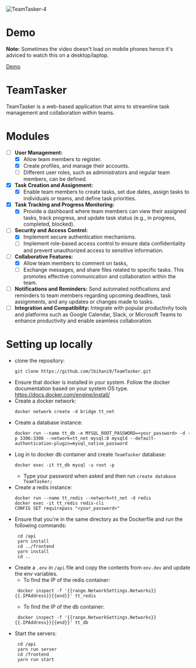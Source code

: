 ![TeamTasker-4](https://github.com/lbihani9/TeamTasker/assets/49104508/345fbf2c-cf44-46db-892f-a59cc8e282d8)

# Demo
**Note:** Sometimes the video doesn't load on mobile phones hence it's adviced to watch this on a desktop/laptop.

[Demo](https://github.com/lbihani9/TeamTasker/assets/49104508/232f655c-d712-409a-8172-e2b40a802b89)

# TeamTasker
TeamTasker is a web-based application that aims to streamline task management and collaboration within teams.

# Modules
- [ ]  **User Management:**
    - [X]  Allow team members to register.
    - [X]  Create profiles, and manage their accounts.
    - [ ]  Different user roles, such as administrators and regular team members, can be defined.
- [X]  **Task Creation and Assignment:**
    - [X]  Enable team members to create tasks, set due dates, assign tasks to individuals or teams, and define task priorities.
- [X]  **Task Tracking and Progress Monitoring:**
    - [X]  Provide a dashboard where team members can view their assigned tasks, track progress, and update task status (e.g., in progress, completed, blocked).
- [ ]  **Security and Access Control:**
    - [X]  Implement secure authentication mechanisms.
    - [ ]  Implement role-based access control to ensure data confidentiality and prevent unauthorized access to sensitive information.
- [ ]  **Collaborative Features:**
    - [X]  Allow team members to comment on tasks,
    - [ ]  Exchange messages, and share files related to specific tasks. This promotes effective communication and collaboration within the team.
- [ ]  **Notifications and Reminders:** Send automated notifications and reminders to team members regarding upcoming deadlines, task assignments, and any updates or changes made to tasks.
- [ ]  **Integration and Compatibility:** Integrate with popular productivity tools and platforms such as Google Calendar, Slack, or Microsoft Teams to enhance productivity and enable seamless collaboration.

# Setting up locally
 - clone the repository:
   ```
   git clone https://github.com/lbihani9/TeamTasker.git
   ```
 - Ensure that docker is installed in your system. Follow the docker documentation based on your system OS type. https://docs.docker.com/engine/install/
 - Create a docker network:
    ```
    docker network create -d bridge tt_net
    ``` 
 - Create a database instance:
    ```
    docker run --name tt_db -e MYSQL_ROOT_PASSWORD=<your_password> -d -p 3306:3306 --network=tt_net mysql:8 mysqld --default-authentication-plugin=mysql_native_password 
    ```
 - Log in to docker db container and create `TeamTasker` database:
    ```
    docker exec -it tt_db mysql -u root -p
    ```
    - Type your password when asked and then run `create database TeamTasker;`
 - Create a redis instance:
   ```
   docker run --name tt_redis --network=tt_net -d redis
   docker exec -it tt_redis redis-cli
   CONFIG SET requirepass "<your_password>"
   ```
 - Ensure that you're in the same directory as the Dockerfile and run the following commands:
   ```
    cd /api
    yarn install
    cd ../frontend
    yarn install
    cd ..
   ```
 - Create a `.env` in `/api` file and copy the contents from `env.dev` and update the env variables.
   - To find the IP of the redis container:
   ```
    docker inspect -f '{{range.NetworkSettings.Networks}}{{.IPAddress}}{{end}}' tt_redis
   ```
   - To find the IP of the db container:
   ```
    docker inspect -f '{{range.NetworkSettings.Networks}}{{.IPAddress}}{{end}}' tt_db
   ```
 - Start the servers:
   ```
    cd /api
    yarn run server
    cd /frontend
    yarn run start
   ```
